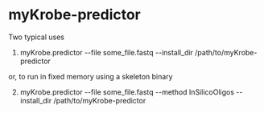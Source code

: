 myKrobe-predictor
=================

Two typical uses

1. myKrobe.predictor --file some_file.fastq --install_dir /path/to/myKrobe-predictor

or, to run in fixed memory using a skeleton binary

2. myKrobe.predictor --file some_file.fastq --method InSilicoOligos --install_dir /path/to/myKrobe-predictor
